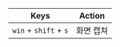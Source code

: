 
| Keys                  | Action |
| --------------------- | ------ |
| `win` + `shift` + `s` | 화면 캡쳐  |
